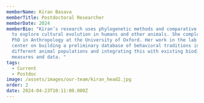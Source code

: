 ```yaml
---
memberName: Kiran Basava
memberTitle: Postdoctoral Researcher
memberDate: 2024
memberBio: "Kiran’s research uses phylogenetic methods and comparative databases
  to explore cultural evolution in humans and other animals. She completed her
  PhD in Anthropology at the University of Oxford. Her work in the lab will
  center on building a preliminary database of behavioral traditions in
  different animal populations and integrating this with existing biodiversity
  measures and data. "
tags:
  - Current
  - Postdoc
image: /assets/images/our-team/kiran_head2.jpg
order: 2
date: 2024-04-23T10:11:00.000Z
---
```

